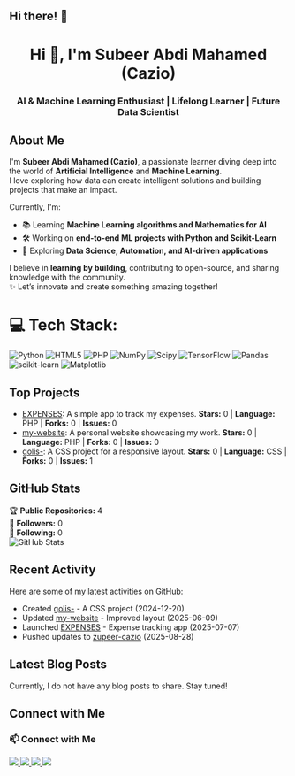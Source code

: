## Hi there! 👋

<h1 align="center">Hi 👋, I'm Subeer Abdi Mahamed (Cazio)</h1>
<h3 align="center">AI & Machine Learning Enthusiast | Lifelong Learner | Future Data Scientist</h3>


## About Me


I'm **Subeer Abdi Mahamed (Cazio)**, a passionate learner diving deep into the world of **Artificial Intelligence** and **Machine Learning**.  
I love exploring how data can create intelligent solutions and building projects that make an impact.  

Currently, I'm:  
- 📚 Learning **Machine Learning algorithms and Mathematics for AI**  
- 🛠 Working on **end-to-end ML projects with Python and Scikit-Learn**  
- 🤖 Exploring **Data Science, Automation, and AI-driven applications**  

I believe in **learning by building**, contributing to open-source, and sharing knowledge with the community.  
✨ Let’s innovate and create something amazing together!  


# 💻 Tech Stack:
![Python](https://img.shields.io/badge/python-3670A0?style=for-the-badge&logo=python&logoColor=ffdd54) ![HTML5](https://img.shields.io/badge/html5-%23E34F26.svg?style=for-the-badge&logo=html5&logoColor=white) ![PHP](https://img.shields.io/badge/php-%23777BB4.svg?style=for-the-badge&logo=php&logoColor=white) ![NumPy](https://img.shields.io/badge/numpy-%23013243.svg?style=for-the-badge&logo=numpy&logoColor=white) ![Scipy](https://img.shields.io/badge/SciPy-%230C55A5.svg?style=for-the-badge&logo=scipy&logoColor=%white) ![TensorFlow](https://img.shields.io/badge/TensorFlow-%23FF6F00.svg?style=for-the-badge&logo=TensorFlow&logoColor=white) ![Pandas](https://img.shields.io/badge/pandas-%23150458.svg?style=for-the-badge&logo=pandas&logoColor=white) ![scikit-learn](https://img.shields.io/badge/scikit--learn-%23F7931E.svg?style=for-the-badge&logo=scikit-learn&logoColor=white) ![Matplotlib](https://img.shields.io/badge/Matplotlib-%23ffffff.svg?style=for-the-badge&logo=Matplotlib&logoColor=black)

## Top Projects

- [EXPENSES](https://github.com/zupeer-cazio/EXPENSES): A simple app to track my expenses. **Stars:** 0 | **Language:** PHP | **Forks:** 0 | **Issues:** 0
- [my-website](https://github.com/zupeer-cazio/my-website): A personal website showcasing my work. **Stars:** 0 | **Language:** PHP | **Forks:** 0 | **Issues:** 0
- [golis-](https://github.com/zupeer-cazio/golis-): A CSS project for a responsive layout. **Stars:** 0 | **Language:** CSS | **Forks:** 0 | **Issues:** 1

## GitHub Stats

🏆 **Public Repositories:** 4  
👥 **Followers:** 0  
🔄 **Following:** 0  
![GitHub Stats](https://github-readme-stats.vercel.app/api?username=zupeer-cazio&show_icons=true&theme=radical)

## Recent Activity

Here are some of my latest activities on GitHub:
- Created [golis-](https://github.com/zupeer-cazio/golis-) - A CSS project (2024-12-20)
- Updated [my-website](https://github.com/zupeer-cazio/my-website) - Improved layout (2025-06-09)
- Launched [EXPENSES](https://github.com/zupeer-cazio/EXPENSES) - Expense tracking app (2025-07-07)
- Pushed updates to [zupeer-cazio](https://github.com/zupeer-cazio/zupeer-cazio) (2025-08-28)

## Latest Blog Posts

Currently, I do not have any blog posts to share. Stay tuned!

## Connect with Me

### 📫 Connect with Me  
<p align="left">
  <a href="mailto:Csubeer02@gmail.com">
    <img src="https://img.shields.io/badge/Email-D14836?style=for-the-badge&logo=gmail&logoColor=white"/>
  </a>
  <a href="https://linkedin.com/in/your-link" target="_blank">
    <img src="https://img.shields.io/badge/LinkedIn-0077B5?style=for-the-badge&logo=linkedin&logoColor=white"/>
  </a>
  <a href="https://twitter.com/your-link" target="_blank">
    <img src="https://img.shields.io/badge/Twitter-1DA1F2?style=for-the-badge&logo=twitter&logoColor=white"/>
  </a>
  <a href="https://github.com/zupeer-cazio" target="_blank">
    <img src="https://img.shields.io/badge/GitHub-181717?style=for-the-badge&logo=github&logoColor=white"/>
  </a>
</p>

























